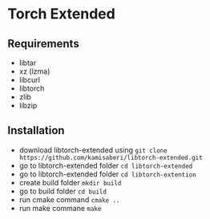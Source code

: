 # Torch Extended
## Requirements
- libtar
- xz (lzma)
- libcurl
- libtorch
- zlib
- libzip
## Installation
- download libtorch-extended using `git clone https://github.com/kamisaberi/libtorch-extended.git`
- go to libtorch-extended folder `cd libtorch-extended`
- go to libtorch-extended folder `cd libtorch-extention`
- create build folder `mkdir build`
- go to build folder `cd build`
- run cmake command `cmake ..`
- run make commane `make`


